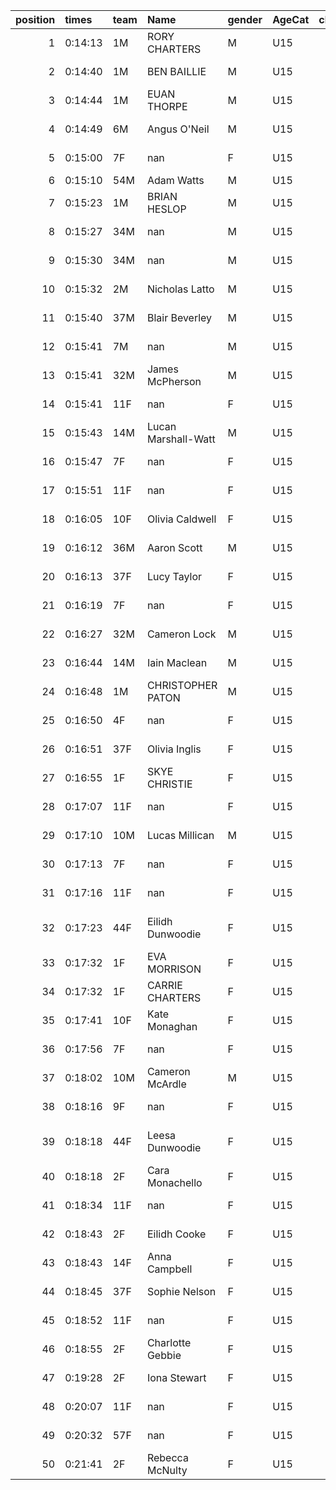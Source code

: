 |   position | times   | team   | Name                | gender   | AgeCat   |   clubnumber | Club name            | Website                              |
|-----------:|:--------|:-------|:--------------------|:---------|:---------|-------------:|:---------------------|:-------------------------------------|
|          1 | 0:14:13 | 1M     | RORY CHARTERS       | M        | U15      |            1 | East Kilbride AC     | http://www.ekac.org.uk/              |
|          2 | 0:14:40 | 1M     | BEN BAILLIE         | M        | U15      |            1 | East Kilbride AC     | http://www.ekac.org.uk/              |
|          3 | 0:14:44 | 1M     | EUAN THORPE         | M        | U15      |            1 | East Kilbride AC     | http://www.ekac.org.uk/              |
|          4 | 0:14:49 | 6M     | Angus O'Neil        | M        | U15      |            6 | Cambuslang Harriers  | https://cambuslangharriers.org/      |
|          5 | 0:15:00 | 7F     | nan                 | F        | U15      |            7 | Giffnock North AC    | https://www.giffnocknorth.co.uk/     |
|          6 | 0:15:10 | 54M    | Adam Watts          | M        | U15      |           54 | VP-Glasgow           | https://www.vp-glasgow.com           |
|          7 | 0:15:23 | 1M     | BRIAN HESLOP        | M        | U15      |            1 | East Kilbride AC     | http://www.ekac.org.uk/              |
|          8 | 0:15:27 | 34M    | nan                 | M        | U15      |           34 | Kilbarchan AAC       | https://kilbarchanaac.org.uk/        |
|          9 | 0:15:30 | 34M    | nan                 | M        | U15      |           34 | Kilbarchan AAC       | https://kilbarchanaac.org.uk/        |
|         10 | 0:15:32 | 2M     | Nicholas Latto      | M        | U15      |            2 | Kilmarnock H&AC      | http://www.kilmarnockharriers.com/   |
|         11 | 0:15:40 | 37M    | Blair Beverley      | M        | U15      |           37 | Law & District AAC   | http://www.lawaac.co.uk/             |
|         12 | 0:15:41 | 7M     | nan                 | M        | U15      |            7 | Giffnock North AC    | https://www.giffnocknorth.co.uk/     |
|         13 | 0:15:41 | 32M    | James McPherson     | M        | U15      |           32 | Helensburgh AAC      | https://www.helensburghaac.com/      |
|         14 | 0:15:41 | 11F    | nan                 | F        | U15      |           11 | Airdrie Harriers     | http://airdrieharriers.org/          |
|         15 | 0:15:43 | 14M    | Lucan Marshall-Watt | M        | U15      |           14 | Ayr Seaforth AC      | https://www.ayrseaforth.co.uk/       |
|         16 | 0:15:47 | 7F     | nan                 | F        | U15      |            7 | Giffnock North AC    | https://www.giffnocknorth.co.uk/     |
|         17 | 0:15:51 | 11F    | nan                 | F        | U15      |           11 | Airdrie Harriers     | http://airdrieharriers.org/          |
|         18 | 0:16:05 | 10F    | Olivia Caldwell     | F        | U15      |           10 | Shettleston Harriers | http://shettlestonharriers.org.uk/   |
|         19 | 0:16:12 | 36M    | Aaron Scott         | M        | U15      |           36 | Larkhall YMCA        | https://www.larkhallymcaharriers.org |
|         20 | 0:16:13 | 37F    | Lucy Taylor         | F        | U15      |           37 | Law & District AAC   | http://www.lawaac.co.uk/             |
|         21 | 0:16:19 | 7F     | nan                 | F        | U15      |            7 | Giffnock North AC    | https://www.giffnocknorth.co.uk/     |
|         22 | 0:16:27 | 32M    | Cameron Lock        | M        | U15      |           32 | Helensburgh AAC      | https://www.helensburghaac.com/      |
|         23 | 0:16:44 | 14M    | Iain Maclean        | M        | U15      |           14 | Ayr Seaforth AC      | https://www.ayrseaforth.co.uk/       |
|         24 | 0:16:48 | 1M     | CHRISTOPHER PATON   | M        | U15      |            1 | East Kilbride AC     | http://www.ekac.org.uk/              |
|         25 | 0:16:50 | 4F     | nan                 | F        | U15      |            4 | Inverclyde AC        | https://www.inverclydeac.org/        |
|         26 | 0:16:51 | 37F    | Olivia Inglis       | F        | U15      |           37 | Law & District AAC   | http://www.lawaac.co.uk/             |
|         27 | 0:16:55 | 1F     | SKYE CHRISTIE       | F        | U15      |            1 | East Kilbride AC     | http://www.ekac.org.uk/              |
|         28 | 0:17:07 | 11F    | nan                 | F        | U15      |           11 | Airdrie Harriers     | http://airdrieharriers.org/          |
|         29 | 0:17:10 | 10M    | Lucas Millican      | M        | U15      |           10 | Shettleston Harriers | http://shettlestonharriers.org.uk/   |
|         30 | 0:17:13 | 7F     | nan                 | F        | U15      |            7 | Giffnock North AC    | https://www.giffnocknorth.co.uk/     |
|         31 | 0:17:16 | 11F    | nan                 | F        | U15      |           11 | Airdrie Harriers     | http://airdrieharriers.org/          |
|         32 | 0:17:23 | 44F    | Eilidh Dunwoodie    | F        | U15      |           44 | North Ayrshire AAC   | https://naathletics.co.uk/           |
|         33 | 0:17:32 | 1F     | EVA MORRISON        | F        | U15      |            1 | East Kilbride AC     | http://www.ekac.org.uk/              |
|         34 | 0:17:32 | 1F     | CARRIE CHARTERS     | F        | U15      |            1 | East Kilbride AC     | http://www.ekac.org.uk/              |
|         35 | 0:17:41 | 10F    | Kate Monaghan       | F        | U15      |           10 | Shettleston Harriers | http://shettlestonharriers.org.uk/   |
|         36 | 0:17:56 | 7F     | nan                 | F        | U15      |            7 | Giffnock North AC    | https://www.giffnocknorth.co.uk/     |
|         37 | 0:18:02 | 10M    | Cameron McArdle     | M        | U15      |           10 | Shettleston Harriers | http://shettlestonharriers.org.uk/   |
|         38 | 0:18:16 | 9F     | nan                 | F        | U15      |            9 | Garscube Harriers    | https://www.garscubeharriers.org.uk/ |
|         39 | 0:18:18 | 44F    | Leesa Dunwoodie     | F        | U15      |           44 | North Ayrshire AAC   | https://naathletics.co.uk/           |
|         40 | 0:18:18 | 2F     | Cara Monachello     | F        | U15      |            2 | Kilmarnock H&AC      | http://www.kilmarnockharriers.com/   |
|         41 | 0:18:34 | 11F    | nan                 | F        | U15      |           11 | Airdrie Harriers     | http://airdrieharriers.org/          |
|         42 | 0:18:43 | 2F     | Eilidh Cooke        | F        | U15      |            2 | Kilmarnock H&AC      | http://www.kilmarnockharriers.com/   |
|         43 | 0:18:43 | 14F    | Anna Campbell       | F        | U15      |           14 | Ayr Seaforth AC      | https://www.ayrseaforth.co.uk/       |
|         44 | 0:18:45 | 37F    | Sophie Nelson       | F        | U15      |           37 | Law & District AAC   | http://www.lawaac.co.uk/             |
|         45 | 0:18:52 | 11F    | nan                 | F        | U15      |           11 | Airdrie Harriers     | http://airdrieharriers.org/          |
|         46 | 0:18:55 | 2F     | Charlotte Gebbie    | F        | U15      |            2 | Kilmarnock H&AC      | http://www.kilmarnockharriers.com/   |
|         47 | 0:19:28 | 2F     | Iona Stewart        | F        | U15      |            2 | Kilmarnock H&AC      | http://www.kilmarnockharriers.com/   |
|         48 | 0:20:07 | 11F    | nan                 | F        | U15      |           11 | Airdrie Harriers     | http://airdrieharriers.org/          |
|         49 | 0:20:32 | 57F    | nan                 | F        | U15      |           57 | Whitemoss AAC        | https://whitemossaac.co.uk/          |
|         50 | 0:21:41 | 2F     | Rebecca McNulty     | F        | U15      |            2 | Kilmarnock H&AC      | http://www.kilmarnockharriers.com/   |